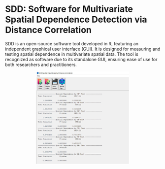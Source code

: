# SDD: Software for Multivariate Spatial Dependence Detection via Distance Correlation
SDD is an open-source software tool developed in R, featuring an independent graphical user interface (GUI). It is designed for measuring and testing spatial dependence in multivariate spatial data. The tool is recognized as software due to its standalone GUI, ensuring ease of use for both researchers and practitioners.

<div align="center">
  <img src="paper/SDD3.jpg" alt="Alt text" width="300" height="300">
</div>



